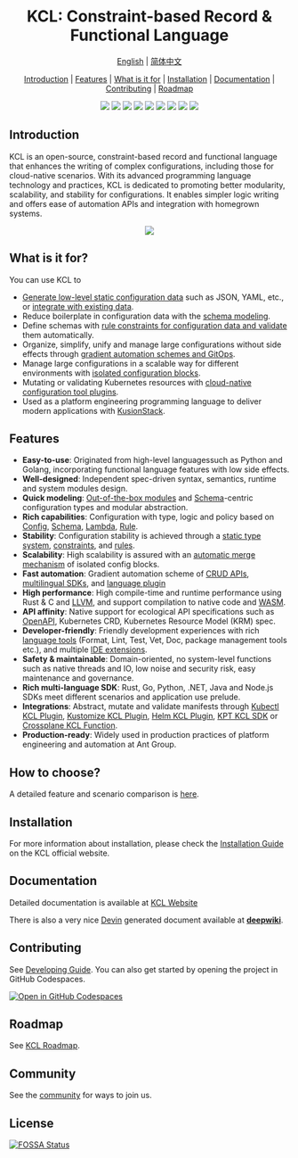 <h1 align="center">KCL: Constraint-based Record & Functional Language</h1>

<p align="center">
<a href="./README.md">English</a> | <a href="./README-zh.md">简体中文</a>
</p>
<p align="center">
<a href="#introduction">Introduction</a> | <a href="#features">Features</a> | <a href="#what-is-it-for">What is it for</a> | <a href="#installation">Installation</a> | <a href="#documentation">Documentation</a> | <a href="#contributing">Contributing</a> | <a href="#roadmap">Roadmap</a>
</p>

<p align="center">
  <img src="https://github.com/kcl-lang/kcl/workflows/release/badge.svg">
  <img src="https://img.shields.io/badge/PRs-welcome-brightgreen.svg?style=flat-square">
  <img src="https://coveralls.io/repos/github/kcl-lang/kcl/badge.svg">
  <img src="https://img.shields.io/github/release/kcl-lang/kcl.svg">
  <img src="https://img.shields.io/github/license/kcl-lang/kcl.svg">
  <a href="https://www.bestpractices.dev/projects/7867"><img src="https://www.bestpractices.dev/projects/7867/badge"></a>
  <img src="https://img.shields.io/github/downloads/kcl-lang/kcl/total?label=Github%20downloads&logo=github">
  <img src="https://app.fossa.com/api/projects/git%2Bgithub.com%2Fkcl-lang%2Fkcl.svg?type=shield">
  <a href="https://app.devin.ai/devin_v4.png"><img src="https://deepwiki.com/kcl-lang/kcl"></a>
</p>

## Introduction

KCL is an open-source, constraint-based record and functional language that enhances the writing of complex configurations, including those for cloud-native scenarios. With its advanced programming language technology and practices, KCL is dedicated to promoting better modularity, scalability, and stability for configurations. It enables simpler logic writing and offers ease of automation APIs and integration with homegrown systems.

<p align="center">
  <img src="https://kcl-lang.io/img/registry-and-ide.png">
</p>

## What is it for?

You can use KCL to

+ [Generate low-level static configuration data](https://kcl-lang.io/docs/user_docs/guides/configuration) such as JSON, YAML, etc., or [integrate with existing data](https://kcl-lang.io/docs/user_docs/guides/data-integration).
+ Reduce boilerplate in configuration data with the [schema modeling](https://kcl-lang.io/docs/user_docs/guides/schema-definition).
+ Define schemas with [rule constraints for configuration data and validate](https://kcl-lang.io/docs/user_docs/guides/validation) them automatically.
+ Organize, simplify, unify and manage large configurations without side effects through [gradient automation schemes and GitOps](https://kcl-lang.io/docs/user_docs/guides/automation).
+ Manage large configurations in a scalable way for different environments with [isolated configuration blocks](https://kcl-lang.io/docs/reference/lang/tour#config-operations).
+ Mutating or validating Kubernetes resources with [cloud-native configuration tool plugins](https://www.kcl-lang.io/docs/user_docs/guides/working-with-k8s/mutate-manifests/kubectl-kcl-plugin).
+ Used as a platform engineering programming language to deliver modern applications with [KusionStack](https://kusionstack.io).

## Features

+ **Easy-to-use**: Originated from high-level languages ​​such as Python and Golang, incorporating functional language features with low side effects.
+ **Well-designed**: Independent spec-driven syntax, semantics, runtime and system modules design.
+ **Quick modeling**: [Out-of-the-box modules](https://artifacthub.io/packages/search?org=kcl&sort=relevance&page=1) and [Schema](https://kcl-lang.io/docs/reference/lang/tour#schema)-centric configuration types and modular abstraction.
+ **Rich capabilities**: Configuration with type, logic and policy based on [Config](https://kcl-lang.io/docs/reference/lang/tour#config-operations), [Schema](https://kcl-lang.io/docs/reference/lang/tour#schema), [Lambda](https://kcl-lang.io/docs/reference/lang/tour#function), [Rule](https://kcl-lang.io/docs/reference/lang/tour#rule).
+ **Stability**: Configuration stability is achieved through a [static type system](https://kcl-lang.io/docs/reference/lang/tour/#type-system), [constraints](https://kcl-lang.io/docs/reference/lang/tour/#validation), and [rules](https://kcl-lang.io/docs/reference/lang/tour#rule).
+ **Scalability**: High scalability is assured with an [automatic merge mechanism](https://kcl-lang.io/docs/reference/lang/tour/#-operators-1) of isolated config blocks.
+ **Fast automation**: Gradient automation scheme of [CRUD APIs](https://kcl-lang.io/docs/reference/lang/tour/#kcl-cli-variable-override), [multilingual SDKs](https://kcl-lang.io/docs/reference/xlang-api/overview), and [language plugin](https://github.com/kcl-lang/kcl-plugin)
+ **High performance**: High compile-time and runtime performance using Rust & C and [LLVM](https://llvm.org/), and support compilation to native code and [WASM](https://webassembly.org/).
+ **API affinity**: Native support for ecological API specifications such as [OpenAPI](https://github.com/kcl-lang/kcl-openapi), Kubernetes CRD, Kubernetes Resource Model (KRM) spec.
+ **Developer-friendly**: Friendly development experiences with rich [language tools](https://kcl-lang.io/docs/tools/cli/kcl/) (Format, Lint, Test, Vet, Doc, package management tools etc.), and multiple [IDE extensions](https://kcl-lang.io/docs/tools/Ide/).
+ **Safety & maintainable**: Domain-oriented, no system-level functions such as native threads and IO, low noise and security risk, easy maintenance and governance.
+ **Rich multi-language SDK**: Rust, Go, Python, .NET, Java and Node.js SDKs meet different scenarios and application use prelude.
+ **Integrations**: Abstract, mutate and validate manifests through [Kubectl KCL Plugin](https://github.com/kcl-lang/kubectl-kcl), [Kustomize KCL Plugin](https://github.com/kcl-lang/kustomize-kcl), [Helm KCL Plugin](https://github.com/kcl-lang/helm-kcl), [KPT KCL SDK](https://github.com/kcl-lang/kpt-kcl) or [Crossplane KCL Function](https://github.com/kcl-lang/crossplane-kcl).
+ **Production-ready**: Widely used in production practices of platform engineering and automation at Ant Group.

## How to choose?

A detailed feature and scenario comparison is [here](https://kcl-lang.io/docs/user_docs/getting-started/intro).

## Installation

For more information about installation, please check the [Installation Guide](https://kcl-lang.io/docs/user_docs/getting-started/install/) on the KCL official website.

## Documentation

Detailed documentation is available at [KCL Website](https://kcl-lang.io/)

There is also a very nice [Devin](https://devin.ai/) generated document available at [**deepwiki**](https://deepwiki.com/kcl-lang/kcl).

## Contributing

See [Developing Guide](./docs/dev_guide/1.about_this_guide.md). You can also get started by opening the project in GitHub Codespaces.

[![Open in GitHub Codespaces](https://github.com/codespaces/badge.svg)](https://codespaces.new/kcl-lang/kcl)

## Roadmap

See [KCL Roadmap](https://github.com/kcl-lang/kcl/issues/882).

## Community

See the [community](https://github.com/kcl-lang/community) for ways to join us.

## License

[![FOSSA Status](https://app.fossa.com/api/projects/git%2Bgithub.com%2Fkcl-lang%2Fkcl.svg?type=large)](https://app.fossa.com/projects/git%2Bgithub.com%2Fkcl-lang%2Fkcl?ref=badge_large)
